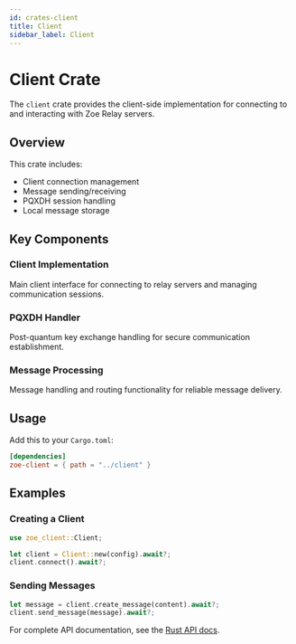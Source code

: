 ```yaml
---
id: crates-client
title: Client
sidebar_label: Client
---
```


# Client Crate

The `client` crate provides the client-side implementation for connecting to and interacting with Zoe Relay servers.

## Overview

This crate includes:
- Client connection management
- Message sending/receiving
- PQXDH session handling
- Local message storage

## Key Components

### Client Implementation

Main client interface for connecting to relay servers and managing communication sessions.

### PQXDH Handler

Post-quantum key exchange handling for secure communication establishment.

### Message Processing

Message handling and routing functionality for reliable message delivery.

## Usage

Add this to your `Cargo.toml`:

```toml
[dependencies]
zoe-client = { path = "../client" }
```

## Examples

### Creating a Client

```rust
use zoe_client::Client;

let client = Client::new(config).await?;
client.connect().await?;
```

### Sending Messages

```rust
let message = client.create_message(content).await?;
client.send_message(message).await?;
```

For complete API documentation, see the [Rust API docs](/zoe-relay/rustdoc/zoe_client/).